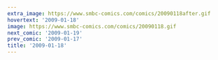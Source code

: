 ```yaml
---
extra_image: https://www.smbc-comics.com/comics/20090118after.gif
hovertext: '2009-01-18'
image: https://www.smbc-comics.com/comics/20090118.gif
next_comic: '2009-01-19'
prev_comic: '2009-01-17'
title: '2009-01-18'
---
```


